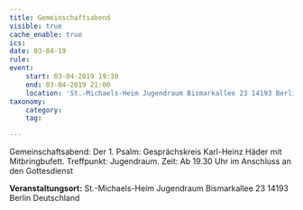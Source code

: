 ```yaml
---
title: Gemeinschaftsabend
visible: true
cache_enable: true
ics: 
date: 03-04-19
rule: 
event:
	start: 03-04-2019 19:30
	end: 03-04-2019 21:00
	location: 'St.-Michaels-Heim Jugendraum Bismarkallee 23 14193 Berlin Deutschland'
taxonomy:
	category: 
	tag: 

---
```

Gemeinschaftsabend:
Der 1. Psalm: Gesprächskreis Karl-Heinz Häder mit Mitbringbufett.
Treffpunkt: Jugendraum.
Zeit: Ab 19.30 Uhr im Anschluss an den Gottesdienst


**Veranstaltungsort:** St.-Michaels-Heim
Jugendraum
Bismarkallee 23
14193 Berlin
Deutschland

